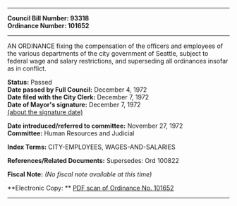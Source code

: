 * * * * *  
  
**Council Bill Number: [](#h0)[](#h2)93318**   
**Ordinance Number: 101652**  
  
* * * * *  
  
AN ORDINANCE fixing the compensation of the officers and employees of the various departments of the city government of Seattle, subject to federal wage and salary restrictions, and superseding all ordinances insofar as in conflict.  
  
**Status:** Passed   
**Date passed by Full Council:** December 4, 1972   
**Date filed with the City Clerk:** December 7, 1972   
**Date of Mayor's signature:** December 7, 1972   
[(about the signature date)](/~public/approvaldate.htm)   
  
  
**Date introduced/referred to committee:** November 27, 1972   
**Committee:** Human Resources and Judicial   
  
**Index Terms:** CITY-EMPLOYEES, WAGES-AND-SALARIES  
  
**References/Related Documents:** Supersedes: Ord 100822  
  
**Fiscal Note:** *(No fiscal note available at this time)*  
  
**Electronic Copy: ** [PDF scan of Ordinance No. 101652](/~archives/Ordinances/Ord_101652.pdf)  
  
* * * * *  
